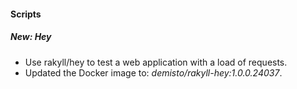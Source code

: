 #### Scripts
##### New: Hey
- Use rakyll/hey to test a web application with a load of requests.
- Updated the Docker image to: *demisto/rakyll-hey:1.0.0.24037*.